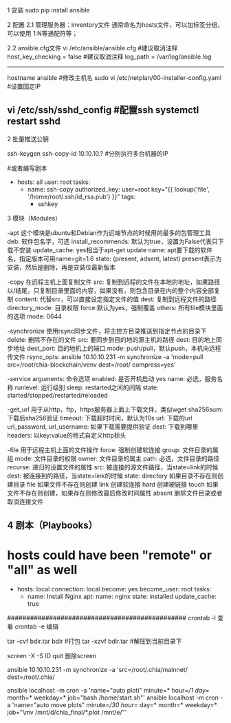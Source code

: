 1 安装
sudo pip install ansible


2 配置
2.1 管理服务器：inventory文件
  通常命名为hosts文件，可以加标签分组，可以使用 1:N等通配符等；

2.2 ansible.cfg文件
vi /etc/ansible/ansible.cfg
#建议取消注释 host_key_checking = false
#建议取消注释 log_path = /var/log/ansible.log

-------------------------
hostname ansible	#修改主机名
sudo vi /etc/netplan/00-installer-config.yaml	#设置固定IP

vi /etc/ssh/sshd_config		#配置ssh
systemctl restart sshd
-------------------------




2 批量推送公钥

ssh-keygen
ssh-copy-id  10.10.10.?  #分别执行多台机器的IP

#或者编写剧本
- hosts: all
  user: root
  tasks:
   - name: ssh-copy
     authorized_key: user=root key="{{ lookup('file', '/home/root/.ssh/id_rsa.pub') }}"
     tags:
       - sshkey

3 模块（Modules）

-apt 
这个模块是ubuntu和Debian作为远端节点的时候用的最多的包管理工具
  deb: 软件包名字，可选
  install_recommends: 默认为true，设置为False代表只下载不安装
  update_cache: yes相当于apt-get update
  name: apt要下载的软件名，指定版本可用name=git=1.6
  state: (present, adsent, latest) present表示为安装，然后是删除，再是安装位最新版本

-copy 
在远程主机上面复制文件
  src: 复制到远程的文件在本地的地址，如果路径以/结尾，只复制目录里面的内容，如果没有，则包含目录在内的整个内容全部复制
  content: 代替src，可以直接设定指定文件的值
  dest: 复制到远程文件的路径
  directory_mode: 目录权限
  force:默认为yes，强制覆盖
  others: 所有file模块里面的选项
  mode: 0644

-synchronize 
使用rsync同步文件，将主控方目录推送到指定节点的目录下
  delete: 删除不存在的文件
  src: 要同步到目的地的源主机的路径
  dest: 目的地上同步地址
  dest_port: 目的地机上的端口
  mode: push/pull，默认push，本机向远程传文件
  rsync_opts:
ansible 10.10.10.231 -m synchronize -a 'mode=pull  src=/root/chia-blockchain/venv dest=/root/ compress=yes'

-service
  arguments: 命令选项
  enabled: 是否开机启动 yes
  name: 必选，服务名称
  runlevel: 运行级别
  sleep: restarted之间的间隔
  state: started/stopped/restarted/reloaded

-get_url
用于从http，ftp，https服务器上面上下载文件，类似wget
  sha256sum: 下载后sha256验证
  timeout: 下载超时时间，默认为10s
  url: 下载的url
  url_password, url_username: 如果下载需要提供验证
  dest: 下载到哪里
  headers: 以key:value的格式自定义http标头

-file
用于远程主机上面的文件操作
  force: 强制创建软连接
  group: 文件目录的属组
  mode: 文件目录的权限
  owner: 文件目录的属主
  path: 必选，文件目录的路径
  recurse: 递归的设置文件的属性
  src: 被连接的源文件路径，当state=link的时候
  dest: 被连接到的路径，当state=link的时候
  state: directory 如果目录不存在则创建目录
  file 如果文件不存在则创建
  link 创建软连接
  hard 创建硬链接
  touch 如果文件不存在则创建，如果存在则修改最后修改时间属性
  absent 删除文件目录或者取消连接文件


4 剧本（Playbooks）
---
# hosts could have been "remote" or "all" as well
- hosts: local
  connection: local
  become: yes
  become_user: root
  tasks:
   - name: Install Nginx
     apt:
       name: nginx
       state: installed
       update_cache: true



###############################################
crontab -l  查看
crontab -e  编辑

tar -cvf bdir.tar bdir  #打包
tar -xzvf bdir.tar      #解压到当前目录下

screen -X -S ID quit   删除screen


ansible 10.10.10.231 -m synchronize -a 'src=/root/.chia/mainnet/ dest=/root/.chia/

ansible localhost -m cron -a 'name="auto ploti" minute=* hour=*/1 day=* month=* weekday=* job="bash /home/start.sh"' 
ansible localhost -m cron -a 'name="auto move plots" minute=*/30 hour=* day=* month=* weekday=* job="\mv /mnt/d/chia_final/*.plot /mnt/e/"'